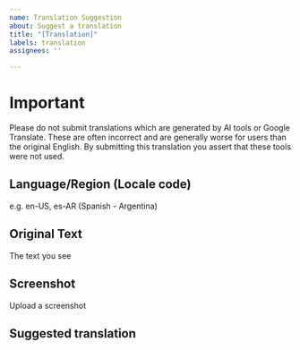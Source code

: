 ```yaml
---
name: Translation Suggestion
about: Suggest a translation
title: "[Translation]"
labels: translation
assignees: ''

---
```


# Important

Please do not submit translations which are generated by AI tools or Google Translate. These are often incorrect and are generally worse for users than the original English. By submitting this translation you assert that these tools were not used.

## Language/Region (Locale code)
e.g. en-US, es-AR (Spanish - Argentina)

## Original Text
The text you see

## Screenshot
Upload a screenshot

## Suggested translation

